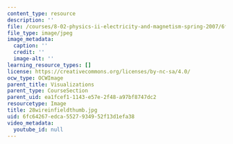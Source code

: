 ```yaml
---
content_type: resource
description: ''
file: /courses/8-02-physics-ii-electricity-and-magnetism-spring-2007/6fc64267edca5527934952f13d1efa38_28wireinfieldthumb.jpg
file_type: image/jpeg
image_metadata:
  caption: ''
  credit: ''
  image-alt: ''
learning_resource_types: []
license: https://creativecommons.org/licenses/by-nc-sa/4.0/
ocw_type: OCWImage
parent_title: Visualizations
parent_type: CourseSection
parent_uid: ea1fcef1-1143-e57e-2f48-a97bf8747dc2
resourcetype: Image
title: 28wireinfieldthumb.jpg
uid: 6fc64267-edca-5527-9349-52f13d1efa38
video_metadata:
  youtube_id: null
---
```

